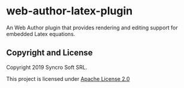 # web-author-latex-plugin
An Web Author plugin that provides rendering and editing support for embedded Latex equations.

Copyright and License
---------------------
Copyright 2019 Syncro Soft SRL.

This project is licensed under [Apache License 2.0](https://github.com/oxygenxml/web-author-mathml-plugin/blob/master/LICENSE)

